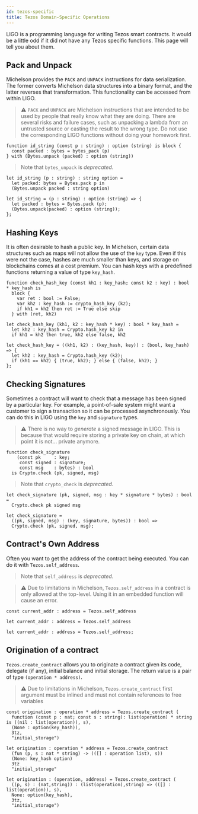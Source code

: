 ```yaml
---
id: tezos-specific
title: Tezos Domain-Specific Operations
---
```


LIGO is a programming language for writing Tezos smart contracts. It
would be a little odd if it did not have any Tezos specific
functions. This page will tell you about them.

## Pack and Unpack

Michelson provides the `PACK` and `UNPACK` instructions for data
serialization.  The former converts Michelson data structures into a
binary format, and the latter reverses that transformation. This
functionality can be accessed from within LIGO.

> ⚠️ `PACK` and `UNPACK` are Michelson instructions that are intended
> to be used by people that really know what they are doing. There are
> several risks and failure cases, such as unpacking a lambda from an
> untrusted source or casting the result to the wrong type. Do not use
> the corresponding LIGO functions without doing your homework first.

<!--DOCUSAURUS_CODE_TABS-->

<!--PascaLIGO-->
```pascaligo group=a
function id_string (const p : string) : option (string) is block {
  const packed : bytes = bytes_pack (p)
} with (Bytes.unpack (packed) : option (string))
```

> Note that `bytes_unpack` is *deprecated*.

<!--CameLIGO-->
```cameligo group=a
let id_string (p : string) : string option =
  let packed: bytes = Bytes.pack p in
  (Bytes.unpack packed : string option)
```

<!--ReasonLIGO-->
```reasonligo group=a
let id_string = (p : string) : option (string) => {
  let packed : bytes = Bytes.pack (p);
  (Bytes.unpack(packed) : option (string));
};
```

<!--END_DOCUSAURUS_CODE_TABS-->

## Hashing Keys

It is often desirable to hash a public key. In Michelson, certain data
structures such as maps will not allow the use of the `key` type. Even
if this were not the case, hashes are much smaller than keys, and
storage on blockchains comes at a cost premium. You can hash keys with
a predefined functions returning a value of type `key_hash`.

<!--DOCUSAURUS_CODE_TABS-->

<!--PascaLIGO-->
```pascaligo group=b
function check_hash_key (const kh1 : key_hash; const k2 : key) : bool * key_hash is
  block {
    var ret : bool := False;
    var kh2 : key_hash := crypto_hash_key (k2);
    if kh1 = kh2 then ret := True else skip
  } with (ret, kh2)
```

<!--CameLIGO-->
```cameligo group=b
let check_hash_key (kh1, k2 : key_hash * key) : bool * key_hash =
  let kh2 : key_hash = Crypto.hash_key k2 in
  if kh1 = kh2 then true, kh2 else false, kh2
```

<!--ReasonLIGO-->
```reasonligo group=b
let check_hash_key = ((kh1, k2) : (key_hash, key)) : (bool, key_hash) => {
  let kh2 : key_hash = Crypto.hash_key (k2);
  if (kh1 == kh2) { (true, kh2); } else { (false, kh2); }
};
```

<!--END_DOCUSAURUS_CODE_TABS-->

## Checking Signatures

Sometimes a contract will want to check that a message has been signed
by a particular key. For example, a point-of-sale system might want a
customer to sign a transaction so it can be processed
asynchronously. You can do this in LIGO using the `key` and
`signature` types.

> ⚠️ There is no way to *generate* a signed message in LIGO. This is
> because that would require storing a private key on chain, at which
> point it is not... private anymore.

<!--DOCUSAURUS_CODE_TABS-->

<!--PascaLIGO-->
```pascaligo group=c
function check_signature
    (const pk     : key;
     const signed : signature;
     const msg    : bytes) : bool
  is Crypto.check (pk, signed, msg)
```

> Note that `crypto_check` is *deprecated*.

<!--CameLIGO-->
```cameligo group=c
let check_signature (pk, signed, msg : key * signature * bytes) : bool =
  Crypto.check pk signed msg
```

<!--ReasonLIGO-->
```reasonligo group=c
let check_signature =
  ((pk, signed, msg) : (key, signature, bytes)) : bool =>
  Crypto.check (pk, signed, msg);
```

<!--END_DOCUSAURUS_CODE_TABS-->

## Contract's Own Address

Often you want to get the address of the contract being executed. You
can do it with `Tezos.self_address`.

> Note that `self_address` is *deprecated*.

> ⚠️ Due to limitations in Michelson, `Tezos.self_address` in a
> contract is only allowed at the top-level. Using it in an embedded
> function will cause an error.

<!--DOCUSAURUS_CODE_TABS-->

<!--PascaLIGO-->
```pascaligo group=d
const current_addr : address = Tezos.self_address
```

<!--CameLIGO-->
```cameligo group=d
let current_addr : address = Tezos.self_address
```

<!--ReasonLIGO-->
```reasonligo group=d
let current_addr : address = Tezos.self_address;
```

<!--END_DOCUSAURUS_CODE_TABS-->

## Origination of a contract

`Tezos.create_contract` allows you to originate a contract given its code, delegate (if any), initial balance and initial storage.
The return value is a pair of type `(operation * address)`.

> ⚠️ Due to limitations in Michelson, `Tezos.create_contract` first argument
> must be inlined and must not contain references to free variables

<!--DOCUSAURUS_CODE_TABS-->

<!--PascaLIGO-->
```pascaligo group=e
const origination : operation * address = Tezos.create_contract (
  function (const p : nat; const s : string): list(operation) * string is ((nil : list(operation)), s),
  (None : option(key_hash)),
  3tz,
  "initial_storage")
```

<!--CameLIGO-->
```cameligo group=e
let origination : operation * address = Tezos.create_contract
  (fun (p, s : nat * string) -> (([] : operation list), s))
  (None: key_hash option) 
  3tz 
  "initial_storage"
```

<!--ReasonLIGO-->
```reasonligo group=e
let origination : (operation, address) = Tezos.create_contract (
  ((p, s) : (nat,string)) : (list(operation),string) => (([] : list(operation)), s),
  None: option(key_hash),
  3tz,
  "initial_storage")
```

<!--END_DOCUSAURUS_CODE_TABS-->

